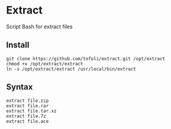 # Extract
Script Bash for extract files

## Install
```
git clone https://github.com/tofoli/extract.git /opt/extract
chmod +x /opt/extract/extract
ln -s /opt/extract/extract /usr/local/bin/extract
```

## Syntax
```
extract file.zip
extract file.rar
extract file.tar.xz
extract file.7z
extract file.ace
```

